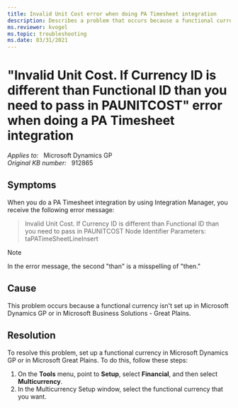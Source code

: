 ```yaml
---
title: Invalid Unit Cost error when doing PA Timesheet integration
description: Describes a problem that occurs because a functional currency is not set up in Microsoft Dynamics GP or in Microsoft Great Plains.
ms.reviewer: kvogel
ms.topic: troubleshooting
ms.date: 03/31/2021
---
```

# "Invalid Unit Cost. If Currency ID is different than Functional ID than you need to pass in PAUNITCOST" error when doing a PA Timesheet integration

_Applies to:_ &nbsp; Microsoft Dynamics GP  
_Original KB number:_ &nbsp; 912865

## Symptoms

When you do a PA Timesheet integration by using Integration Manager, you receive the following error message:

> Invalid Unit Cost. If Currency ID is different than Functional ID than you need to pass in PAUNITCOST Node Identifier Parameters: taPATimeSheetLineInsert

> [!NOTE]
> In the error message, the second "than" is a misspelling of "then."

## Cause

This problem occurs because a functional currency isn't set up in Microsoft Dynamics GP or in Microsoft Business Solutions - Great Plains.

## Resolution

To resolve this problem, set up a functional currency in Microsoft Dynamics GP or in Microsoft Great Plains. To do this, follow these steps:

1. On the **Tools** menu, point to **Setup**, select **Financial**, and then select **Multicurrency**.
2. In the Multicurrency Setup window, select the functional currency that you want.

